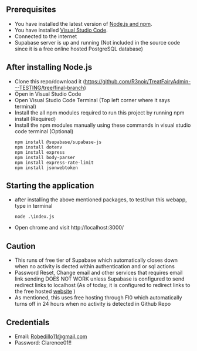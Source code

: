 ## Prerequisites
* You have installed the latest version of [Node.js and npm](https://nodejs.org/en/download/).
* You have installed [Visual Studio Code](https://code.visualstudio.com/download).
* Connected to the internet
* Supabase server is up and running (Not included in the source code since it is a free online hosted PostgreSQL database)

## After installing Node.js
* Clone this repo/download it (https://github.com/R3noir/TreatFairyAdmin---TESTING/tree/final-branch)
* Open in Visual Studio Code
* Open Visual Studio Code Terminal (Top left corner where it says terminal)
* Install the all npm modules required to run this project by running npm install  (Required)
* Install the npm modules manually using these commands in visual studio code terminal (Optional)
    ```
    npm install @supabase/supabase-js
    npm install dotenv
    npm install express
    npm install body-parser
    npm install express-rate-limit
    npm install jsonwebtoken
    ```

## Starting the application
* after installing the above mentioned packages, to test/run this webapp, type in terminal
    ```
    node .\index.js
    ```
* Open chrome and visit http://localhost:3000/

## Caution
* This runs of free tier of Supabase which automatically closes down when no activity is dected within authentication and or sql actions
* Password Reset, Change email and other services that requires email link sending DOES NOT WORK unless Supabase is configured to send redirect links to localhost (As of today, it is configured to redirect links to the free hosted [website](https://treayfairyadmin-dev-saaa.1.sg-1.fl0.io/) )
* As mentioned, this uses free hosting through Fl0 which automatically turns off in 24 hours when no activity is detected in Github Repo
## Credentials
* Email: Robedillo11@gmail.com
* Password: Clarence01!!




